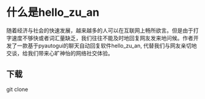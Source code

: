 # 什么是hello_zu_an
随着经济与社会的快速发展，越来越多的人可以在互联网上畅所欲言。但是由于打字速度不够快或者词汇量缺乏，我们往往不能及时地回复网友发来地问候。作者开发了一款基于pyautogui的聊天自动回复软件hello_zu_an, 代替我们与网友亲切地交谈，给我们带来心旷神怡的网络社交体验。

## 下载

git clone